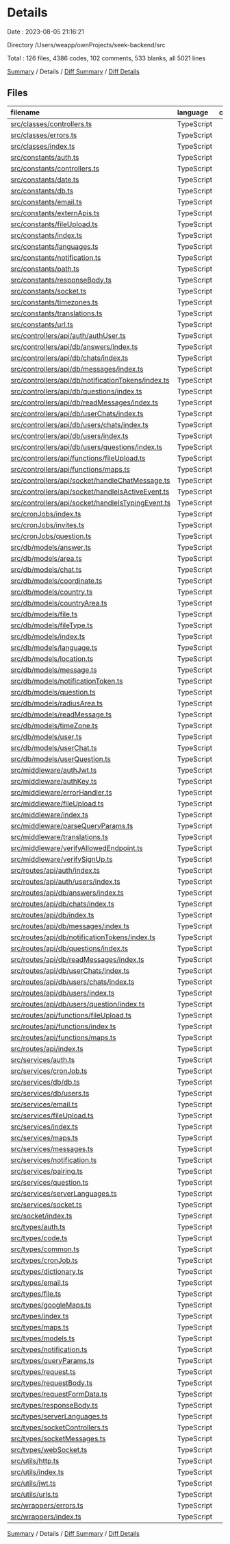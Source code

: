 # Details

Date : 2023-08-05 21:16:21

Directory /Users/weapp/ownProjects/seek-backend/src

Total : 126 files,  4386 codes, 102 comments, 533 blanks, all 5021 lines

[Summary](results.md) / Details / [Diff Summary](diff.md) / [Diff Details](diff-details.md)

## Files
| filename | language | code | comment | blank | total |
| :--- | :--- | ---: | ---: | ---: | ---: |
| [src/classes/controllers.ts](/src/classes/controllers.ts) | TypeScript | 160 | 3 | 4 | 167 |
| [src/classes/errors.ts](/src/classes/errors.ts) | TypeScript | 129 | 0 | 22 | 151 |
| [src/classes/index.ts](/src/classes/index.ts) | TypeScript | 2 | 0 | 1 | 3 |
| [src/constants/auth.ts](/src/constants/auth.ts) | TypeScript | 4 | 0 | 1 | 5 |
| [src/constants/controllers.ts](/src/constants/controllers.ts) | TypeScript | 20 | 0 | 3 | 23 |
| [src/constants/date.ts](/src/constants/date.ts) | TypeScript | 4 | 0 | 1 | 5 |
| [src/constants/db.ts](/src/constants/db.ts) | TypeScript | 50 | 0 | 8 | 58 |
| [src/constants/email.ts](/src/constants/email.ts) | TypeScript | 62 | 0 | 9 | 71 |
| [src/constants/externApis.ts](/src/constants/externApis.ts) | TypeScript | 57 | 1 | 10 | 68 |
| [src/constants/fileUpload.ts](/src/constants/fileUpload.ts) | TypeScript | 5 | 0 | 1 | 6 |
| [src/constants/index.ts](/src/constants/index.ts) | TypeScript | 13 | 0 | 1 | 14 |
| [src/constants/languages.ts](/src/constants/languages.ts) | TypeScript | 1 | 0 | 1 | 2 |
| [src/constants/notification.ts](/src/constants/notification.ts) | TypeScript | 144 | 0 | 8 | 152 |
| [src/constants/path.ts](/src/constants/path.ts) | TypeScript | 9 | 0 | 4 | 13 |
| [src/constants/responseBody.ts](/src/constants/responseBody.ts) | TypeScript | 12 | 0 | 3 | 15 |
| [src/constants/socket.ts](/src/constants/socket.ts) | TypeScript | 43 | 0 | 4 | 47 |
| [src/constants/timezones.ts](/src/constants/timezones.ts) | TypeScript | 352 | 0 | 3 | 355 |
| [src/constants/translations.ts](/src/constants/translations.ts) | TypeScript | 42 | 0 | 1 | 43 |
| [src/constants/url.ts](/src/constants/url.ts) | TypeScript | 8 | 0 | 1 | 9 |
| [src/controllers/api/auth/authUser.ts](/src/controllers/api/auth/authUser.ts) | TypeScript | 53 | 1 | 6 | 60 |
| [src/controllers/api/db/answers/index.ts](/src/controllers/api/db/answers/index.ts) | TypeScript | 11 | 0 | 3 | 14 |
| [src/controllers/api/db/chats/index.ts](/src/controllers/api/db/chats/index.ts) | TypeScript | 19 | 0 | 3 | 22 |
| [src/controllers/api/db/messages/index.ts](/src/controllers/api/db/messages/index.ts) | TypeScript | 16 | 0 | 2 | 18 |
| [src/controllers/api/db/notificationTokens/index.ts](/src/controllers/api/db/notificationTokens/index.ts) | TypeScript | 11 | 0 | 3 | 14 |
| [src/controllers/api/db/questions/index.ts](/src/controllers/api/db/questions/index.ts) | TypeScript | 7 | 0 | 3 | 10 |
| [src/controllers/api/db/readMessages/index.ts](/src/controllers/api/db/readMessages/index.ts) | TypeScript | 7 | 0 | 3 | 10 |
| [src/controllers/api/db/userChats/index.ts](/src/controllers/api/db/userChats/index.ts) | TypeScript | 13 | 0 | 3 | 16 |
| [src/controllers/api/db/users/chats/index.ts](/src/controllers/api/db/users/chats/index.ts) | TypeScript | 72 | 13 | 5 | 90 |
| [src/controllers/api/db/users/index.ts](/src/controllers/api/db/users/index.ts) | TypeScript | 38 | 7 | 8 | 53 |
| [src/controllers/api/db/users/questions/index.ts](/src/controllers/api/db/users/questions/index.ts) | TypeScript | 46 | 2 | 5 | 53 |
| [src/controllers/api/functions/fileUpload.ts](/src/controllers/api/functions/fileUpload.ts) | TypeScript | 16 | 0 | 5 | 21 |
| [src/controllers/api/functions/maps.ts](/src/controllers/api/functions/maps.ts) | TypeScript | 71 | 0 | 10 | 81 |
| [src/controllers/api/socket/handleChatMessage.ts](/src/controllers/api/socket/handleChatMessage.ts) | TypeScript | 49 | 5 | 3 | 57 |
| [src/controllers/api/socket/handleIsActiveEvent.ts](/src/controllers/api/socket/handleIsActiveEvent.ts) | TypeScript | 40 | 7 | 9 | 56 |
| [src/controllers/api/socket/handleIsTypingEvent.ts](/src/controllers/api/socket/handleIsTypingEvent.ts) | TypeScript | 29 | 4 | 5 | 38 |
| [src/cronJobs/index.ts](/src/cronJobs/index.ts) | TypeScript | 18 | 4 | 7 | 29 |
| [src/cronJobs/invites.ts](/src/cronJobs/invites.ts) | TypeScript | 108 | 4 | 7 | 119 |
| [src/cronJobs/question.ts](/src/cronJobs/question.ts) | TypeScript | 101 | 6 | 10 | 117 |
| [src/db/models/answer.ts](/src/db/models/answer.ts) | TypeScript | 39 | 0 | 4 | 43 |
| [src/db/models/area.ts](/src/db/models/area.ts) | TypeScript | 62 | 1 | 6 | 69 |
| [src/db/models/chat.ts](/src/db/models/chat.ts) | TypeScript | 42 | 0 | 4 | 46 |
| [src/db/models/coordinate.ts](/src/db/models/coordinate.ts) | TypeScript | 30 | 0 | 3 | 33 |
| [src/db/models/country.ts](/src/db/models/country.ts) | TypeScript | 30 | 0 | 3 | 33 |
| [src/db/models/countryArea.ts](/src/db/models/countryArea.ts) | TypeScript | 36 | 0 | 4 | 40 |
| [src/db/models/file.ts](/src/db/models/file.ts) | TypeScript | 44 | 0 | 3 | 47 |
| [src/db/models/fileType.ts](/src/db/models/fileType.ts) | TypeScript | 22 | 0 | 4 | 26 |
| [src/db/models/index.ts](/src/db/models/index.ts) | TypeScript | 95 | 0 | 9 | 104 |
| [src/db/models/language.ts](/src/db/models/language.ts) | TypeScript | 21 | 0 | 4 | 25 |
| [src/db/models/location.ts](/src/db/models/location.ts) | TypeScript | 87 | 2 | 5 | 94 |
| [src/db/models/message.ts](/src/db/models/message.ts) | TypeScript | 39 | 0 | 4 | 43 |
| [src/db/models/notificationToken.ts](/src/db/models/notificationToken.ts) | TypeScript | 26 | 1 | 3 | 30 |
| [src/db/models/question.ts](/src/db/models/question.ts) | TypeScript | 56 | 0 | 4 | 60 |
| [src/db/models/radiusArea.ts](/src/db/models/radiusArea.ts) | TypeScript | 37 | 0 | 4 | 41 |
| [src/db/models/readMessage.ts](/src/db/models/readMessage.ts) | TypeScript | 17 | 0 | 4 | 21 |
| [src/db/models/timeZone.ts](/src/db/models/timeZone.ts) | TypeScript | 21 | 0 | 3 | 24 |
| [src/db/models/user.ts](/src/db/models/user.ts) | TypeScript | 120 | 0 | 6 | 126 |
| [src/db/models/userChat.ts](/src/db/models/userChat.ts) | TypeScript | 59 | 0 | 4 | 63 |
| [src/db/models/userQuestion.ts](/src/db/models/userQuestion.ts) | TypeScript | 35 | 0 | 4 | 39 |
| [src/middleware/authJwt.ts](/src/middleware/authJwt.ts) | TypeScript | 23 | 0 | 3 | 26 |
| [src/middleware/authKey.ts](/src/middleware/authKey.ts) | TypeScript | 21 | 15 | 4 | 40 |
| [src/middleware/errorHandler.ts](/src/middleware/errorHandler.ts) | TypeScript | 22 | 2 | 4 | 28 |
| [src/middleware/fileUpload.ts](/src/middleware/fileUpload.ts) | TypeScript | 3 | 0 | 2 | 5 |
| [src/middleware/index.ts](/src/middleware/index.ts) | TypeScript | 18 | 0 | 2 | 20 |
| [src/middleware/parseQueryParams.ts](/src/middleware/parseQueryParams.ts) | TypeScript | 30 | 1 | 4 | 35 |
| [src/middleware/translations.ts](/src/middleware/translations.ts) | TypeScript | 22 | 2 | 3 | 27 |
| [src/middleware/verifyAllowedEndpoint.ts](/src/middleware/verifyAllowedEndpoint.ts) | TypeScript | 30 | 0 | 3 | 33 |
| [src/middleware/verifySignUp.ts](/src/middleware/verifySignUp.ts) | TypeScript | 19 | 0 | 2 | 21 |
| [src/routes/api/auth/index.ts](/src/routes/api/auth/index.ts) | TypeScript | 5 | 0 | 3 | 8 |
| [src/routes/api/auth/users/index.ts](/src/routes/api/auth/users/index.ts) | TypeScript | 20 | 0 | 4 | 24 |
| [src/routes/api/db/answers/index.ts](/src/routes/api/db/answers/index.ts) | TypeScript | 13 | 0 | 3 | 16 |
| [src/routes/api/db/chats/index.ts](/src/routes/api/db/chats/index.ts) | TypeScript | 13 | 0 | 3 | 16 |
| [src/routes/api/db/index.ts](/src/routes/api/db/index.ts) | TypeScript | 19 | 0 | 3 | 22 |
| [src/routes/api/db/messages/index.ts](/src/routes/api/db/messages/index.ts) | TypeScript | 13 | 0 | 3 | 16 |
| [src/routes/api/db/notificationTokens/index.ts](/src/routes/api/db/notificationTokens/index.ts) | TypeScript | 13 | 0 | 4 | 17 |
| [src/routes/api/db/questions/index.ts](/src/routes/api/db/questions/index.ts) | TypeScript | 13 | 0 | 3 | 16 |
| [src/routes/api/db/readMessages/index.ts](/src/routes/api/db/readMessages/index.ts) | TypeScript | 13 | 0 | 3 | 16 |
| [src/routes/api/db/userChats/index.ts](/src/routes/api/db/userChats/index.ts) | TypeScript | 14 | 0 | 3 | 17 |
| [src/routes/api/db/users/chats/index.ts](/src/routes/api/db/users/chats/index.ts) | TypeScript | 16 | 0 | 4 | 20 |
| [src/routes/api/db/users/index.ts](/src/routes/api/db/users/index.ts) | TypeScript | 17 | 0 | 3 | 20 |
| [src/routes/api/db/users/question/index.ts](/src/routes/api/db/users/question/index.ts) | TypeScript | 11 | 0 | 4 | 15 |
| [src/routes/api/functions/fileUpload.ts](/src/routes/api/functions/fileUpload.ts) | TypeScript | 12 | 0 | 4 | 16 |
| [src/routes/api/functions/index.ts](/src/routes/api/functions/index.ts) | TypeScript | 7 | 0 | 3 | 10 |
| [src/routes/api/functions/maps.ts](/src/routes/api/functions/maps.ts) | TypeScript | 8 | 0 | 3 | 11 |
| [src/routes/api/index.ts](/src/routes/api/index.ts) | TypeScript | 10 | 0 | 3 | 13 |
| [src/services/auth.ts](/src/services/auth.ts) | TypeScript | 13 | 0 | 3 | 16 |
| [src/services/cronJob.ts](/src/services/cronJob.ts) | TypeScript | 45 | 3 | 5 | 53 |
| [src/services/db/db.ts](/src/services/db/db.ts) | TypeScript | 144 | 0 | 10 | 154 |
| [src/services/db/users.ts](/src/services/db/users.ts) | TypeScript | 51 | 0 | 8 | 59 |
| [src/services/email.ts](/src/services/email.ts) | TypeScript | 38 | 0 | 10 | 48 |
| [src/services/fileUpload.ts](/src/services/fileUpload.ts) | TypeScript | 33 | 0 | 2 | 35 |
| [src/services/index.ts](/src/services/index.ts) | TypeScript | 11 | 0 | 1 | 12 |
| [src/services/maps.ts](/src/services/maps.ts) | TypeScript | 167 | 0 | 9 | 176 |
| [src/services/messages.ts](/src/services/messages.ts) | TypeScript | 45 | 0 | 3 | 48 |
| [src/services/notification.ts](/src/services/notification.ts) | TypeScript | 70 | 1 | 6 | 77 |
| [src/services/pairing.ts](/src/services/pairing.ts) | TypeScript | 19 | 2 | 8 | 29 |
| [src/services/question.ts](/src/services/question.ts) | TypeScript | 13 | 0 | 3 | 16 |
| [src/services/serverLanguages.ts](/src/services/serverLanguages.ts) | TypeScript | 7 | 1 | 2 | 10 |
| [src/services/socket.ts](/src/services/socket.ts) | TypeScript | 0 | 0 | 1 | 1 |
| [src/socket/index.ts](/src/socket/index.ts) | TypeScript | 137 | 13 | 15 | 165 |
| [src/types/auth.ts](/src/types/auth.ts) | TypeScript | 5 | 0 | 2 | 7 |
| [src/types/code.ts](/src/types/code.ts) | TypeScript | 0 | 0 | 1 | 1 |
| [src/types/common.ts](/src/types/common.ts) | TypeScript | 4 | 0 | 1 | 5 |
| [src/types/cronJob.ts](/src/types/cronJob.ts) | TypeScript | 7 | 0 | 1 | 8 |
| [src/types/dictionary.ts](/src/types/dictionary.ts) | TypeScript | 3 | 0 | 1 | 4 |
| [src/types/email.ts](/src/types/email.ts) | TypeScript | 20 | 0 | 7 | 27 |
| [src/types/file.ts](/src/types/file.ts) | TypeScript | 2 | 0 | 1 | 3 |
| [src/types/googleMaps.ts](/src/types/googleMaps.ts) | TypeScript | 6 | 0 | 1 | 7 |
| [src/types/index.ts](/src/types/index.ts) | TypeScript | 18 | 0 | 1 | 19 |
| [src/types/maps.ts](/src/types/maps.ts) | TypeScript | 9 | 0 | 3 | 12 |
| [src/types/models.ts](/src/types/models.ts) | TypeScript | 7 | 0 | 2 | 9 |
| [src/types/notification.ts](/src/types/notification.ts) | TypeScript | 105 | 0 | 17 | 122 |
| [src/types/queryParams.ts](/src/types/queryParams.ts) | TypeScript | 20 | 0 | 3 | 23 |
| [src/types/request.ts](/src/types/request.ts) | TypeScript | 60 | 0 | 6 | 66 |
| [src/types/requestBody.ts](/src/types/requestBody.ts) | TypeScript | 14 | 0 | 5 | 19 |
| [src/types/requestFormData.ts](/src/types/requestFormData.ts) | TypeScript | 4 | 0 | 2 | 6 |
| [src/types/responseBody.ts](/src/types/responseBody.ts) | TypeScript | 10 | 0 | 2 | 12 |
| [src/types/serverLanguages.ts](/src/types/serverLanguages.ts) | TypeScript | 1 | 0 | 1 | 2 |
| [src/types/socketControllers.ts](/src/types/socketControllers.ts) | TypeScript | 7 | 0 | 2 | 9 |
| [src/types/socketMessages.ts](/src/types/socketMessages.ts) | TypeScript | 83 | 1 | 17 | 101 |
| [src/types/webSocket.ts](/src/types/webSocket.ts) | TypeScript | 2 | 0 | 2 | 4 |
| [src/utils/http.ts](/src/utils/http.ts) | TypeScript | 9 | 0 | 4 | 13 |
| [src/utils/index.ts](/src/utils/index.ts) | TypeScript | 9 | 0 | 2 | 11 |
| [src/utils/jwt.ts](/src/utils/jwt.ts) | TypeScript | 10 | 0 | 3 | 13 |
| [src/utils/urls.ts](/src/utils/urls.ts) | TypeScript | 5 | 0 | 3 | 8 |
| [src/wrappers/errors.ts](/src/wrappers/errors.ts) | TypeScript | 7 | 0 | 2 | 9 |
| [src/wrappers/index.ts](/src/wrappers/index.ts) | TypeScript | 1 | 0 | 1 | 2 |

[Summary](results.md) / Details / [Diff Summary](diff.md) / [Diff Details](diff-details.md)